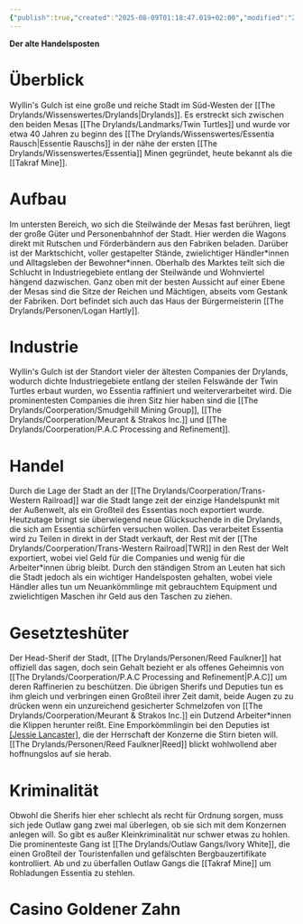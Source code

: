 ```yaml
---
{"publish":true,"created":"2025-08-09T01:18:47.019+02:00","modified":"2025-08-14T00:07:50.994+02:00","cssclasses":""}
---
```



**Der alte Handelsposten**
# Überblick
Wyllin's Gulch ist eine große und reiche Stadt im Süd-Westen der [[The Drylands/Wissenswertes/Drylands\|Drylands]]. Es erstreckt sich zwischen den beiden Mesas [[The Drylands/Landmarks/Twin Turtles]] und wurde vor etwa 40 Jahren zu beginn des [[The Drylands/Wissenswertes/Essentia Rausch\|Essentie Rauschs]] in der nähe der ersten [[The Drylands/Wissenswertes/Essentia]] Minen gegründet, heute bekannt als die [[Takraf Mine]]. 
# Aufbau
Im untersten Bereich, wo sich die Steilwände der Mesas fast berühren, liegt der große Güter und Personenbahnhof der Stadt. Hier werden die Wagons direkt mit Rutschen und Förderbändern aus den Fabriken beladen. 
Darüber ist der Marktschicht, voller gestapelter Stände, zwielichtiger Händler\*innen und Alltagsleben der Bewohner\*innen.
Oberhalb des Marktes teilt sich die Schlucht in Industriegebiete entlang der Steilwände und Wohnviertel hängend dazwischen.
Ganz oben mit der besten Aussicht auf einer Ebene der Mesas sind die Sitze der Reichen und Mächtigen, abseits vom Gestank der Fabriken. Dort befindet sich auch das Haus der Bürgermeisterin [[The Drylands/Personen/Logan Hartly]].
# Industrie
Wyllin's Gulch ist der Standort vieler der ältesten Companies der Drylands, wodurch dichte Industriegebiete entlang der steilen Felswände der Twin Turtles erbaut wurden, wo Essentia raffiniert und weiterverarbeitet wird. Die prominentesten Companies die ihren Sitz hier haben sind die [[The Drylands/Coorperation/Smudgehill Mining Group]], [[The Drylands/Coorperation/Meurant & Strakos Inc.]] und [[The Drylands/Coorperation/P.A.C Processing and Refinement]].
# Handel
Durch die Lage der Stadt an der [[The Drylands/Coorperation/Trans-Western Railroad]] war die Stadt lange zeit der einzige Handelspunkt mit der Außenwelt, als ein Großteil des Essentias noch exportiert wurde. Heutzutage bringt sie überwiegend neue Glücksuchende in die Drylands, die sich am Essentia schürfen versuchen wollen.
Das verarbeitet Essentia wird zu Teilen in direkt in der Stadt verkauft, der Rest mit der [[The Drylands/Coorperation/Trans-Western Railroad\|TWR]] in den Rest der Welt exportiert, wobei viel Geld für die Companies und wenig für die Arbeiter\*innen übrig bleibt.
Durch den ständigen Strom an Leuten hat sich die Stadt jedoch als ein wichtiger Handelsposten gehalten, wobei viele Händler alles tun um Neuankömmlinge mit gebrauchtem Equipment und zwielichtigen Maschen ihr Geld aus den Taschen zu ziehen.
# Gesetzteshüter
Der Head-Sherif der Stadt, [[The Drylands/Personen/Reed Faulkner]] hat offiziell das sagen, doch sein Gehalt bezieht er als offenes Geheimnis von [[The Drylands/Coorperation/P.A.C Processing and Refinement\|P.A.C]] um deren Raffinerien zu beschützen. Die übrigen Sherifs und Deputies tun es ihm gleich und verbringen einen Großteil ihrer Zeit damit, beide Augen zu zu drücken wenn ein unzureichend gesicherter Schmelzofen von [[The Drylands/Coorperation/Meurant & Strakos Inc.]] ein Dutzend Arbeiter\*innen die Klippen herunter reißt.
Eine Emporkömmlingin bei den Deputies ist [[Jessie Lancaster]](sie\ihr), die der Herrschaft der Konzerne die Stirn bieten will. [[The Drylands/Personen/Reed Faulkner\|Reed]] blickt wohlwollend aber hoffnungslos auf sie herab.
# Kriminalität
Obwohl die Sherifs hier eher schlecht als recht für Ordnung sorgen, muss sich jede Outlaw gang zwei mal überlegen, ob sie sich mit dem Konzernen anlegen will. So gibt es außer Kleinkriminalität nur schwer etwas zu hohlen. Die prominenteste Gang ist [[The Drylands/Outlaw Gangs/Ivory White]], die einen Großteil der Touristenfallen und gefälschten Bergbauzertifikate kontrolliert.
Ab und zu überfallen Outlaw Gangs die [[Takraf Mine]] um Rohladungen Essentia zu stehlen.
# Casino Goldener Zahn

